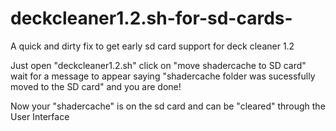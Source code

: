 # deckcleaner1.2.sh-for-sd-cards-
A quick and dirty fix to get early sd card support for deck cleaner 1.2


Just open "deckcleaner1.2.sh" click on "move shadercache to SD card" wait for a message to appear saying "shadercache folder was sucessfully moved to the SD card" and you are done!


Now your "shadercache" is on the sd card and can be "cleared" through the User Interface
